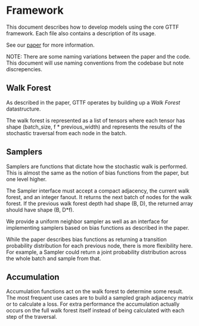 # Framework

This document describes how to develop models using the core GTTF framework. Each file also contains a description of its usage.

See our [paper](https://openreview.net/pdf?id=6DOZ8XNNfGN) for more information.

NOTE: There are some naming variations between the paper and the code. This document will use naming conventions from the codebase but note discrepencies.

## Walk Forest

As described in the paper, GTTF operates by building up a *Walk Forest* datastructure. 

The walk forest is represented as a list of tensors where each tensor has shape (batch_size, f * previous_width) and represents the results of the stochastic traversal from each node in the batch.

## Samplers

Samplers are functions that dictate how the stochastic walk is performed. This is almost the same as the notion of bias functions from the paper, but one level higher.

The Sampler interface must accept a compact adjacency, the current walk forest, and an integer fanout. It returns the next batch of nodes for the walk forest. If the previous walk forest depth had shape (B, D), the returned array should have shape (B, D*f).

We provide a uniform neighbor sampler as well as an interface for implementing samplers based on bias functions as described in the paper. 

While the paper describes bias functions as returning a transition probability distribution for each previous node, there is more flexibility here. For example, a Sampler could return a joint probability distribution across the whole batch and sample from that.

## Accumulation

Accumulation functions act on the walk forest to determine some result. The most frequent use cases are to build a sampled graph adjacency matrix or to calculate a loss. For extra performance the accumulation actually occurs on the full walk forest itself instead of being calculated with each step of the traversal.